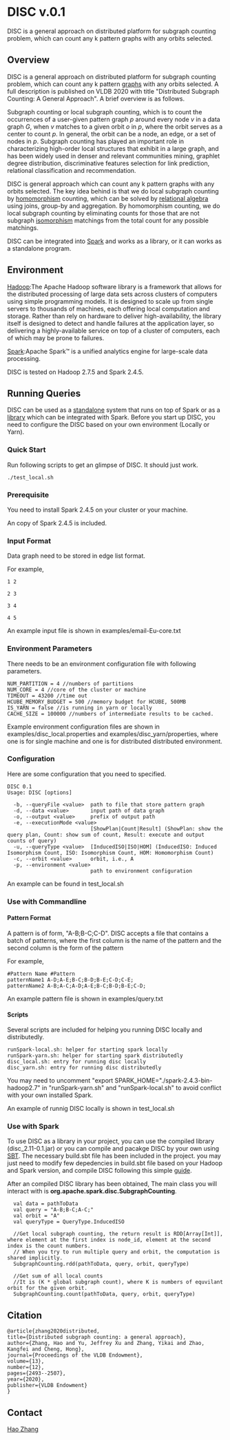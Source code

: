 # DISC v.0.1

DISC is a general approach on distributed platform for subgraph counting problem, which can count any k pattern graphs with any orbits selected.



## Overview

DISC is a general approach on distributed platform for subgraph counting problem, which can count any k pattern [graphs](https://en.wikipedia.org/wiki/Graph_(discrete_mathematics)) with any orbits selected. A full description is published on VLDB 2020 with title "Distributed Subgraph Counting: A General Approach". A brief overview is as follows.

Subgraph counting or local subgraph counting, which is to count the occurrences of a user-given pattern graph *p* around every node *v* in a data graph *G*, when *v* matches to a given orbit *o* in *p*, where the orbit serves as a center to count *p*. In general, the orbit can be a node, an edge, or a set of nodes in *p*. Subgraph counting has played an important role in characterizing high-order local structures that exhibit in a large graph, and has been widely used in denser and relevant communities mining, graphlet degree distribution, discriminative features selection for link prediction, relational classification and recommendation.

DISC is general approach which can count any k pattern graphs with any orbits selected. The key idea behind is that we do local subgraph counting by [homomorphism](https://en.wikipedia.org/wiki/Graph_homomorphism) counting, which can be solved by [relational algebra](https://en.wikipedia.org/wiki/Relational_algebra) using joins, group-by and aggregation. By homomorphism counting, we do local subgraph counting by eliminating counts for those that are not subgraph [isomorphism](https://en.wikipedia.org/wiki/Graph_isomorphism) matchings from the total count for any possible matchings.

DISC can be integrated into [Spark](https://spark.apache.org) and works as a library, or it can works as a standalone program.



## Environment

[Hadoop](https://hadoop.apache.org):The Apache Hadoop software library is a framework that allows for the distributed processing of large data sets across clusters of computers using simple programming models. It is designed to scale up from single servers to thousands of machines, each offering local computation and storage. Rather than rely on hardware to deliver high-availability, the library itself is designed to detect and handle failures at the application layer, so delivering a highly-available service on top of a cluster of computers, each of which may be prone to failures.

[Spark](https://spark.apache.org):Apache Spark™ is a unified analytics engine for large-scale data processing.

DISC is tested on Hadoop 2.7.5 and Spark 2.4.5.



## Running Queries

DISC can be used as a [standalone](#Standalone) system that runs on top of Spark or as a [library](###Library) which can be integrated with Spark. Before you start up DISC, you need to configure the DISC based on your own environment (Locally or Yarn).

### Quick Start

Run following scripts to get an glimpse of DISC. It should just work.

``` 
./test_local.sh
```

### Prerequisite

You need to install Spark 2.4.5 on your cluster or your machine.

An copy of Spark 2.4.5 is included.

### Input Format

Data graph need to be stored in edge list format.

For example,

```
1 2

2 3

3 4

4 5
```

An example input file is shown in examples/email-Eu-core.txt

### Environment Parameters

There needs to be an environment configuration file with following parameters.

```
NUM_PARTITION = 4 //numbers of partitions
NUM_CORE = 4 //core of the cluster or machine
TIMEOUT = 43200 //time out
HCUBE_MEMORY_BUDGET = 500 //memory budget for HCUBE, 500MB
IS_YARN = false //is running in yarn or locally
CACHE_SIZE = 100000 //numbers of intermediate results to be cached.
```

Example environment configuration files are shown in examples/disc_local.properties and examples/disc_yarn/properties, where one is for single machine and one is for distributed distributed environment.

### Configuration

Here are some configuration that you need to specified.

``` 
DISC 0.1
Usage: DISC [options]

  -b, --queryFile <value>  path to file that store pattern graph
  -d, --data <value>       input path of data graph
  -o, --output <value>     prefix of output path
  -e, --executionMode <value>
                           [ShowPlan|Count|Result] (ShowPlan: show the query plan, Count: show sum of count, Result: execute and output counts of query)
  -u, --queryType <value>  [InducedISO|ISO|HOM] (InducedISO: Induced Isomorphism Count, ISO: Isomorphism Count, HOM: Homomorphism Count)
  -c, --orbit <value>      orbit, i.e., A
  -p, --environment <value>
                           path to environment configuration
```

An example can be found in test_local.sh

### Use with Commandline

#### Pattern Format

A pattern is of form, "A-B;B-C;C-D". DISC accepts a file that contains a batch of patterns, where the first column is the name of the pattern and the second column is the form of the pattern

For example,

```
#Pattern Name #Pattern
patternName1 A-D;A-E;B-C;B-D;B-E;C-D;C-E;
patternName2 A-B;A-C;A-D;A-E;B-C;B-D;B-E;C-D;
```

An example pattern file is shown in examples/query.txt

#### Scripts

Several scripts are included for helping you running DISC locally and distributedly.

``` 
runSpark-local.sh: helper for starting spark locally
runSpark-yarn.sh: helper for starting spark distributedly
disc_local.sh: entry for running disc locally
disc_yarn.sh: entry for running disc distributedly
```

You may need to uncomment "export SPARK_HOME="./spark-2.4.3-bin-hadoop2.7" in "runSpark-yarn.sh" and "runSpark-local.sh" to avoid conflict with your own installed Spark.

An example of runnig DISC locally is shown in  test_local.sh

### Use with Spark

To use DISC as a library in your project, you can use the compiled library (disc_2.11-0.1.jar) or you can compile and pacakge DISC by your own using [SBT](https://www.scala-sbt.org). The necessary build.sbt file has been included in the project. you may just need to modify few depedencies in build.sbt file based on your Hadoop and Spark version, and compile DISC following this simple [guide](https://alvinalexander.com/scala/sbt-how-to-compile-run-package-scala-project/).

After an compiled DISC library has been obtained, The main class you will interact with is **org.apache.spark.disc.SubgraphCounting**. 

```
  val data = pathToData
  val query = "A-B;B-C;A-C;"
  val orbit = "A"
  val queryType = QueryType.InducedISO

  //Get local subgraph counting, the return result is RDD[Array[Int]], where element at the first index is node_id, element at the second index is the count numbers.
  // When you try to run multiple query and orbit, the computation is shared implicitly.
  SubgraphCounting.rdd(pathToData, query, orbit, queryType)
  
  //Get sum of all local counts
  //It is (K * global subgraph count), where K is numbers of equvilant orbit for the given orbit.
  SubgraphCounting.count(pathToData, query, orbit, queryType)
```

## Citation
```
@article{zhang2020distributed,
title={Distributed subgraph counting: a general approach},
author={Zhang, Hao and Yu, Jeffrey Xu and Zhang, Yikai and Zhao, Kangfei and Cheng, Hong},
journal={Proceedings of the VLDB Endowment},
volume={13},
number={12},
pages={2493--2507},
year={2020},
publisher={VLDB Endowment}
}
```

## Contact
[Hao Zhang](mailto:zhanghaowuda12@gmail.com)




